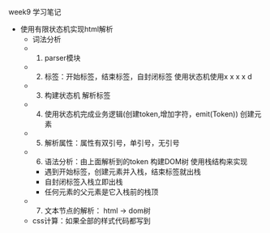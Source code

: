 week9 学习笔记

- 使用有限状态机实现html解析
    - 词法分析
    - 1. parser模块
    - 2. 标签：开始标签，结束标签，自封闭标签 使用状态机使用x x x x d
    - 3. 构建状态机 解析标签
    - 4. 使用状态机完成业务逻辑(创建token,增加字符，emit(Token)) 创建元素
    - 5. 解析属性：属性有双引号，单引号，无引号
    - 6. 语法分析：由上面解析到的token 构建DOM树
    使用栈结构来实现
        - 遇到开始标签，创建元素并入栈，结束标签就出栈
        - 自封闭标签入栈立即出栈
        - 任何元素的父元素是它入栈前的栈顶
    - 7. 文本节点的解析：
    html -> dom树
    - css计算：如果全部的样式代码都写到<style>中，就不需要css计算了。会在解析dom的过程中同步解析



